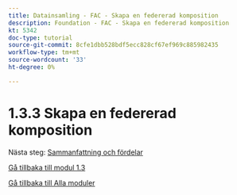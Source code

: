 ```yaml
---
title: Datainsamling - FAC - Skapa en federerad komposition
description: Foundation - FAC - Skapa en federerad komposition
kt: 5342
doc-type: tutorial
source-git-commit: 8cfe1dbb528bdf5ecc828cf67ef969c885982435
workflow-type: tm+mt
source-wordcount: '33'
ht-degree: 0%

---
```


# 1.3.3 Skapa en federerad komposition

Nästa steg: [Sammanfattning och fördelar](./summary.md)

[Gå tillbaka till modul 1.3](./fac.md)

[Gå tillbaka till Alla moduler](../../../overview.md)
